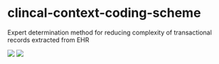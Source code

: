 # clincal-context-coding-scheme
Expert determination method for reducing complexity of transactional records extracted from EHR

[![][board1]][pdf]
[![][board2]][pdf]

[board1]:/libs/materials/Board1.jpg
[board2]:/libs/materials/Board2@0.5x.png
[pdf]:libs/materials/idpln-2018-banff-4-handout.pdf
